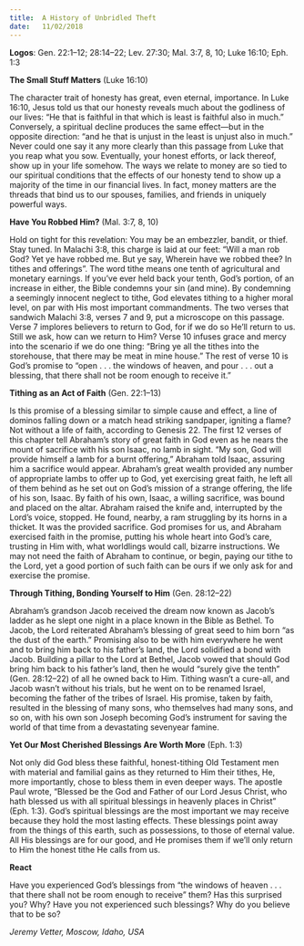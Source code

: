 ```yaml
---
title:  A History of Unbridled Theft
date:   11/02/2018
---
```


**Logos**: Gen. 22:1–12; 28:14–22; Lev. 27:30; Mal. 3:7, 8, 10; Luke 16:10; Eph. 1:3

**The Small Stuff Matters** (Luke 16:10)

The character trait of honesty has great, even eternal, importance. In Luke 16:10, Jesus told us that our honesty reveals much about the godliness of our lives: “He that is faithful in that which is least is faithful also in much.” Conversely, a spiritual decline produces the same effect—but in the opposite direction: “and he that is unjust in the least is unjust also in much.” Never could one say it any more clearly than this passage from Luke that you reap what you sow. Eventually, your honest efforts, or lack thereof, show up in your life somehow. The ways we relate to money are so tied to our spiritual conditions that the effects of our honesty tend to show up a majority of the time in our financial lives. In fact, money matters are the threads that bind us to our spouses, families, and friends in uniquely powerful ways.

**Have You Robbed Him?** (Mal. 3:7, 8, 10)

Hold on tight for this revelation: You may be an embezzler, bandit, or thief. Stay tuned. In Malachi 3:8, this charge is laid at our feet: “Will a man rob God? Yet ye have robbed me. But ye say, Wherein have we robbed thee? In tithes and offerings”. The word tithe means one tenth of agricultural and monetary earnings. If you’ve ever held back your tenth, God’s portion, of an increase in either, the Bible condemns your sin (and mine). By condemning a seemingly innocent neglect to tithe, God elevates tithing to a higher moral level, on par with His most important commandments. The two verses that sandwich Malachi 3:8, verses 7 and 9, put a microscope on this passage. Verse 7 implores believers to return to God, for if we do so He’ll return to us. Still we ask, how can we return to Him? Verse 10 infuses grace and mercy into the scenario if we do one thing: “Bring ye all the tithes into the storehouse, that there may be meat in mine house.” The rest of verse 10 is God’s promise to “open . . . the windows of heaven, and pour . . . out a blessing, that there shall not be room enough to receive it.”

**Tithing as an Act of Faith** (Gen. 22:1–13)

Is this promise of a blessing similar to simple cause and effect, a line of dominos falling down or a match head striking sandpaper, igniting a flame? Not without a life of faith, according to Genesis 22. The first 12 verses of this chapter tell Abraham’s story of great faith in God even as he nears the mount of sacrifice with his son Isaac, no lamb in sight. “My son, God will provide himself a lamb for a burnt offering,” Abraham told Isaac, assuring him a sacrifice would appear. Abraham’s great wealth provided any number of appropriate lambs to offer up to God, yet exercising great faith, he left all of them behind as he set out on God’s mission of a strange offering, the life of his son, Isaac. By faith of his own, Isaac, a willing sacrifice, was bound and placed on the altar. Abraham raised the knife and, interrupted by the Lord’s voice, stopped. He found, nearby, a ram struggling by its horns in a thicket. It was the provided sacrifice. God promises for us, and Abraham exercised faith in the promise, putting his whole heart into God’s care, trusting in Him with, what worldlings would call, bizarre instructions. We may not need the faith of Abraham to continue, or begin, paying our tithe to the Lord, yet a good portion of such faith can be ours if we only ask for and exercise the promise.

**Through Tithing, Bonding Yourself to Him** (Gen. 28:12–22)

Abraham’s grandson Jacob received the dream now known as Jacob’s ladder as he slept one night in a place known in the Bible as Bethel. To Jacob, the Lord reiterated Abraham’s blessing of great seed to him born “as the dust of the earth.” Promising also to be with him everywhere he went and to bring him back to his father’s land, the Lord solidified a bond with Jacob. Building a pillar to the Lord at Bethel, Jacob vowed that should God bring him back to his father’s land, then he would “surely give the tenth” (Gen. 28:12–22) of all he owned back to Him. Tithing wasn’t a cure-all, and Jacob wasn’t without his trials, but he went on to be renamed Israel, becoming the father of the tribes of Israel. His promise, taken by faith, resulted in the blessing of many sons, who themselves had many sons, and so on, with his own son Joseph becoming God’s instrument for saving the world of that time from a devastating sevenyear famine.

**Yet Our Most Cherished Blessings Are Worth More** (Eph. 1:3)

Not only did God bless these faithful, honest-tithing Old Testament men with material and familial gains as they returned to Him their tithes, He, more importantly, chose to bless them in even deeper ways. The apostle Paul wrote, “Blessed be the God and Father of our Lord Jesus Christ, who hath blessed us with all spiritual blessings in heavenly places in Christ” (Eph. 1:3). God’s spiritual blessings are the most important we may receive because they hold the most lasting effects. These blessings point away from the things of this earth, such as possessions, to those of eternal value. All His blessings are for our good, and He promises them if we’ll only return to Him the honest tithe He calls from us.

**React**

Have you experienced God’s blessings from “the windows of heaven . . . that there shall not be room enough to receive” them? Has this surprised you? Why? Have you not experienced such blessings? Why do you believe that to be so?

_Jeremy Vetter, Moscow, Idaho, USA_